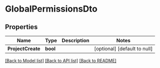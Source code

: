 # GlobalPermissionsDto

## Properties
Name | Type | Description | Notes
------------ | ------------- | ------------- | -------------
**ProjectCreate** | **bool** |  | [optional] [default to null]

[[Back to Model list]](../README.md#documentation-for-models) [[Back to API list]](../README.md#documentation-for-api-endpoints) [[Back to README]](../README.md)

